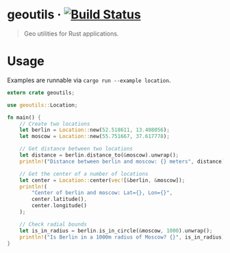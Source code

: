 # geoutils &middot; [![Build Status](https://travis-ci.com/srishanbhattarai/geoutils.svg?branch=master)](https://travis-ci.com/srishanbhattarai/geoutils)

> Geo utilities for Rust applications.

# Usage
Examples are runnable via `cargo run --example location`.

```rust
extern crate geoutils;

use geoutils::Location;

fn main() {
    // Create two locations
    let berlin = Location::new(52.518611, 13.408056);
    let moscow = Location::new(55.751667, 37.617778);

    // Get distance between two locations
    let distance = berlin.distance_to(&moscow).unwrap();
    println!("Distance between berlin and moscow: {} meters", distance);

    // Get the center of a number of locations
    let center = Location::center(vec![&berlin, &moscow]);
    println!(
        "Center of berlin and moscow: Lat={}, Lon={}",
        center.latitude(),
        center.longitude()
    );

    // Check radial bounds
    let is_in_radius = berlin.is_in_circle(&moscow, 1000).unwrap();
    println!("Is Berlin in a 1000m radius of Moscow? {}", is_in_radius);
}
```
